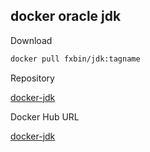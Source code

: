 ## docker oracle jdk

Download 

```bash
docker pull fxbin/jdk:tagname
```

Repository

[docker-jdk](https://github.com/fxbin/docker-jdk)

Docker Hub URL

[docker-jdk](https://hub.docker.com/repository/docker/fxbin/jdk)
